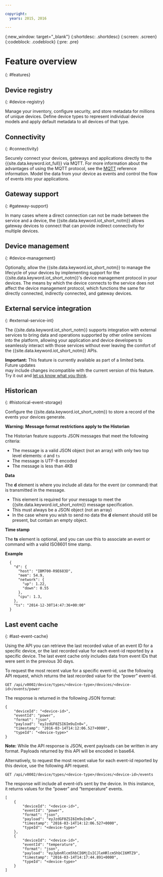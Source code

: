 ```yaml
---

copyright:
  years: 2015, 2016

---
```


{:new_window: target="_blank"}
{:shortdesc: .shortdesc}
{:screen: .screen}
{:codeblock: .codeblock}
{:pre: .pre}


# Feature overview
{: #features}

## Device registry
{: #device-registry}

Manage your inventory, configure security, and store metadata for millions of unique devices.  Define
device types to represent individual device models and apply default metadata to all devices of that type.


## Connectivity
{: #connectivity}

Securely connect your devices, gateways and applications directly to the {{site.data.keyword.iot_full}} via MQTT.  For more information about the advantages of using
the MQTT protocol, see the [MQTT](../reference/mqtt/index.html) reference information.
Model the data from your device as events and control the flow of events into your applications.


## Gateway support
{: #gateway-support}

In many cases where a direct connection can not be made between the service and a device, the {{site.data.keyword.iot_short_notm}} allows
gateway devices to connect that can provide indirect connectivity for multiple devices.


## Device management
{: #device-management}

Optionally, allow the {{site.data.keyword.iot_short_notm}} to manage the lifecycle of your devices by implementing support for
the {{site.data.keyword.iot_short_notm}}'s device management protocol in your devices.  The means by which the device
connects to the service does not affect the device management protocol, which functions the
same for directly connected, indirectly connected, and gateway devices.


## External service integration
{: #external-service-int}

The {{site.data.keyword.iot_short_notm}} supports integration with external services to bring data and operations supported by
other online services into the platform, allowing your application and device developers to
seamlessly interact with those services without ever leaving the comfort of the {{site.data.keyword.iot_short_notm}} APIs.

**Important:** This feature is currently available as part of a limited beta. Future updates  
may include changes incompatible with the current version of this feature. Try it out and [let us know what you think](https://developer.ibm.com/answers/smart-spaces/17/internet-of-things.html).


## Historican
{: #historical-event-storage}

Configure the {{site.data.keyword.iot_short_notm}} to store a record of the events your devices generate.

**Warning:** **Message format restrictions apply to the Historian**

The Historian feature supports JSON messages that meet the following criteria:

- The message is a valid JSON object (not an array) with only two top level elements: ``d`` and ``ts``
- The message is UTF-8 encoded
- The message is less than 4KB

**Data**

The **d** element is where you include all data for the event (or command) that is transmitted in the message.

- This element is required for your message to meet the {{site.data.keyword.iot_short_notm}} message specification.
- This must always be a JSON object (not an array)
- In the case where you wish to send no data the **d** element should still be present, but contain an empty object.

**Time stamp**

The **ts** element is optional, and you can use this to associate an event or command with a valid ISO8601 time stamp.

**Example**

```
  {
    "d": {
      "host": "IBM700-R9E683D",
      "mem": 54.9,
      "network": {
        "up": 1.22,
        "down": 0.55
      },
      "cpu": 1.3,
    },
    "ts": "2014-12-30T14:47:36+00:00"
  }
  ```

## Last event cache
{: #last-event-cache}

Using the API you can retrieve the last recorded value of an event ID for a specific device, or the last recorded value for each event-id reported by a specific device. The last event cache only includes data from event IDs that were sent in the previous 30 days.

To request the most recent value for a specific event-id, use the following API request, which returns the last recorded value for the “power” event-id.

```
GET /api/v0002/device/types/<device-type>/devices/<device-id>/events/power
```

The response is returned in the following JSON format:

```
{
    "deviceId": "<device-id>",
    "eventId": "power",
    "format": "json",
    "payload": "eyJzdGF0ZSI6Im9uIn0=",
    "timestamp": "2016-03-14T14:12:06.527+0000",
    "typeId": "<device-type>"
}
```

**Note:** While the API response is JSON, event payloads can be written in any format. Payloads returned by this API will be encoded in base64.

Alternatively, to request the most recent value for each event-id reported by this device, use the following API request.

```
GET /api/v0002/device/types/<device-type>/devices/<device-id>/events
```

The response will include all event-id’s sent by the device. In this instance, it returns values for the “power” and “temperature” events.

```
[
    {
        "deviceId": "<device-id>",
        "eventId": "power",
        "format": "json",
        "payload": "eyJzdGF0ZSI6Im9uIn0=",
        "timestamp": "2016-03-14T14:12:06.527+0000",
        "typeId": "<device-type>"
    },
    {
        "deviceId": "<device-id>",
        "eventId": "temperature",
        "format": "json",
        "payload": "eyJpbnRlcm5hbCI6MjIsICJleHRlcm5hbCI6MTZ9",
        "timestamp": "2016-03-14T14:17:44.891+0000",
        "typeId": "<device-type>"
    }
]
```
